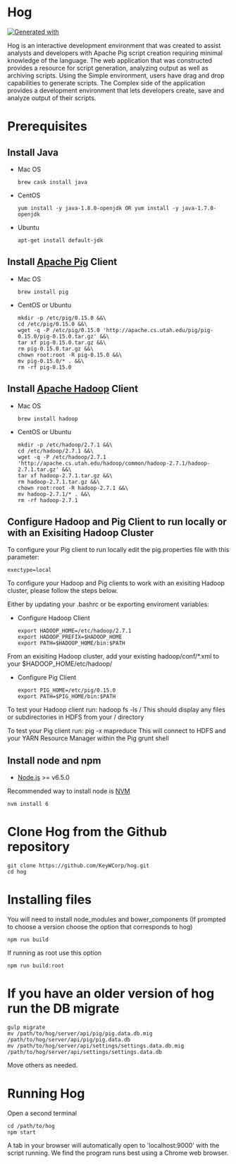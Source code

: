 # Hog
[![Generated with](https://img.shields.io/badge/generated%20with-bangular-blue.svg?style=flat-square)](https://github.com/42Zavattas/generator-bangular)

Hog is an interactive development environment that was created to assist
analysts and developers with Apache Pig script creation requiring minimal
knowledge of the language. The web application that was constructed provides a
resource for script generation, analyzing output as well as archiving scripts.
Using the Simple environment, users have drag and drop capabilities to generate
scripts. The Complex side of the application provides a development environment
that lets developers create, save and analyze output of their scripts.

# Prerequisites
## Install Java

- Mac OS

  ```
  brew cask install java
  ```

- CentOS

  ```
  yum install -y java-1.8.0-openjdk OR yum install -y java-1.7.0-openjdk
  ```

- Ubuntu

  ```
  apt-get install default-jdk
  ```

## Install [Apache Pig](https://pig.apache.org/) Client

- Mac OS

  ```
  brew install pig
  ```

- CentOS or Ubuntu
  ```
  mkdir -p /etc/pig/0.15.0 &&\
  cd /etc/pig/0.15.0 &&\
  wget -q -P /etc/pig/0.15.0 'http://apache.cs.utah.edu/pig/pig-0.15.0/pig-0.15.0.tar.gz' &&\
  tar xf pig-0.15.0.tar.gz &&\
  rm pig-0.15.0.tar.gz &&\
  chown root:root -R pig-0.15.0 &&\
  mv pig-0.15.0/* . &&\
  rm -rf pig-0.15.0
  ```

## Install [Apache Hadoop](http://hadoop.apache.org/) Client

- Mac OS

  ```
  brew install hadoop
  ```

- CentOS or Ubuntu

  ```
  mkdir -p /etc/hadoop/2.7.1 &&\
  cd /etc/hadoop/2.7.1 &&\
  wget -q -P /etc/hadoop/2.7.1 'http://apache.cs.utah.edu/hadoop/common/hadoop-2.7.1/hadoop-2.7.1.tar.gz' &&\
  tar xf hadoop-2.7.1.tar.gz &&\
  rm hadoop-2.7.1.tar.gz &&\
  chown root:root -R hadoop-2.7.1 &&\
  mv hadoop-2.7.1/* . &&\
  rm -rf hadoop-2.7.1
  ```

## Configure Hadoop and Pig Client to run locally or with an Exisiting Hadoop Cluster

To configure your Pig client to run locally edit the pig.properties file with this parameter:

  ```
  exectype=local
  ```

To configure your Hadoop and Pig clients to work with an exisiting Hadoop cluster, please follow the steps below.

Either by updating your .bashrc or be exporting enviroment variables:

- Configure Hadoop Client

  ```
  export HADOOP_HOME=/etc/hadoop/2.7.1
  export HADOOP_PREFIX=$HADOOP_HOME
  export PATH=$HADOOP_HOME/bin:$PATH
  ```

From an exisiting Hadoop cluster, add your existing hadoop/conf/*.xml to your $HADOOP_HOME/etc/hadoop/

- Configure Pig Client

  ```
  export PIG_HOME=/etc/pig/0.15.0
  export PATH=$PIG_HOME/bin:$PATH
  ```

To test your Hadoop client run:
	hadoop fs -ls /
This should display any files or subdirectories in HDFS from your / directory

To test your Pig client run:
	pig -x mapreduce
This will connect to HDFS and your YARN Resource Manager within the Pig grunt shell


## Install node and npm
- [Node.js](https://nodejs.org/en/) >= v6.5.0

Recommended way to install node is [NVM](https://github.com/creationix/nvm)

```
nvm install 6
```

# Clone Hog from the Github repository
```
git clone https://github.com/KeyWCorp/hog.git
cd hog
```

# Installing files
You will need to install node_modules and bower_components
(If prompted to choose a version choose the option that corresponds to hog)

```
npm run build
```
If running as root use this option

```
npm run build:root
```

# If you have an older version of hog run the DB migrate
```
gulp migrate
mv /path/to/hog/server/api/pig/pig.data.db.mig /path/to/hog/server/api/pig/pig.data.db
mv /path/to/hog/server/api/settings/settings.data.db.mig /path/to/hog/server/api/settings/settings.data.db
```
Move others as needed.

# Running Hog
Open a second terminal
```
cd /path/to/hog
npm start
```
A tab in your browser will automatically open to 'localhost:9000' with the script
running. We find the program runs best using a Chrome web browser.